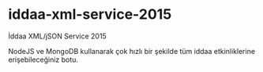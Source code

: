 # iddaa-xml-service-2015

İddaa XML/jSON Service 2015

NodeJS ve MongoDB kullanarak çok hızlı bir şekilde tüm iddaa etkinliklerine erişebileceğiniz botu.

